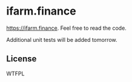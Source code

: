 # ifarm.finance

https://ifarm.finance. Feel free to read the code.

Additional unit tests will be added tomorrow.

## License

WTFPL
